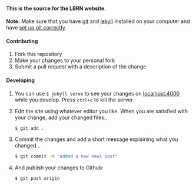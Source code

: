 #### This is the source for the LBRN website.

**Note:** Make sure that you have [git](http://git-scm.com/) and [jekyll](http://jekyllrb.com/) installed on your computer and have [set up git correctly](https://help.github.com/articles/set-up-git).

#### Contributing

1. Fork this repository
2. Make your changes to your personal fork
3. Submit a pull request with a description of the change


#### Developing

1. You can use `$ jekyll serve` to see your changes on [localhost:4000](http://localhost:4000) while you develop. Press `ctrl+c` to kill the server.
2. Edit the site using whatever editor you like. When you are satisfied with your change, add your changed files..
    ```bash
    $ git add .
    ```

3. Commit the changes and add a short message explaining what you changed...
    ```bash
    $ git commit -m "added a new news post"
    ```

4. And publish your changes to Github:
    ```bash
    $ git push origin
    ```
